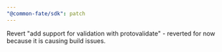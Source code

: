 ```yaml
---
"@common-fate/sdk": patch
---
```


Revert "add support for validation with protovalidate" - reverted for now because it is causing build issues.
